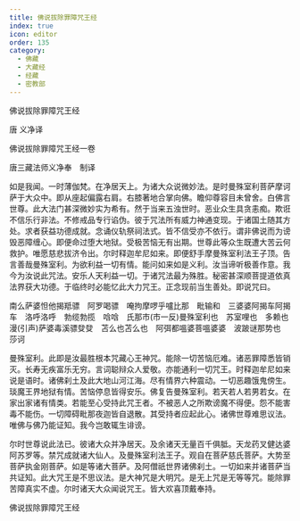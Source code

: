 ```yaml
---
title: 佛说拔除罪障咒王经
index: true
icon: editor
order: 135
category:
  - 佛藏
  - 大藏经
  - 经藏
  - 密教部
---
```


  佛说拔除罪障咒王经  

唐 义净译  

佛说拔除罪障咒王经一卷  

唐三藏法师义净奉　制译  

如是我闻。一时薄伽梵。在净居天上。为诸大众说微妙法。是时曼殊室利菩萨摩诃萨于大众中。即从座起偏露右肩。右膝著地合掌向佛。瞻仰尊容目未曾舍。白佛言世尊。此大法门甚深微妙实为希有。然于当来五浊世时。恶业众生具贪恚痴。欺诳不信乐行非法。不修戒品专行谄伪。彼于咒法所有威力神通变现。于诸国土随其方处。求者获益功德成就。念诵仪轨祭祠法式。皆不信受亦不依行。谓非佛说而为谤毁恶障缠心。即便命过堕大地狱。受极苦恼无有出期。世尊此等众生既遭大苦云何救护。唯愿慈悲拔济令出。尔时释迦牟尼如来。即便舒手摩曼殊室利法王子顶。告言善哉曼殊室利。为欲利益一切有情。能问如来如是义利。汝当谛听极善作意。我今为汝说此咒法。安乐人天利益一切。于诸咒法最为殊胜。秘密甚深顺菩提道依真法界获大功德。于临终时必能忆此大力咒王。正念现前当生善处。即说咒曰。  

南么萨婆怛他揭羝骠　阿罗喝骠　唵拘摩啰乎嚧比那　毗输和　三婆婆阿揭车阿揭车　洛呼洛呼　勃缆勃揽　唅唅　氏那市(市一反)曼殊室利也　苏室哩也　多赖也漫(引声)萨婆毒溪骠癹癹　苫么也苫么也　阿弭都嗢婆菩嗢婆婆　波跛谜那势也　莎诃  

曼殊室利。此即是汝最胜根本咒藏心王神咒。能除一切苦恼厄难。诸恶罪障悉皆销灭。长寿无疾富乐无穷。言词聪辩众人爱敬。亦能通利一切咒王。时释迦牟尼如来说是语时。诸佛刹土及此大地山河江海。尽有情界六种震动。一切恶趣饿鬼傍生。琰魔王界地狱有情。苦恼停息皆得安乐。佛复告曼殊室利。若天若人若男若女。在家出家诸有情类。若能至心受持此咒王者。不被恶人之所欺谤魔不得便。怨不能害毒不能伤。一切障碍毗那夜迦皆自退散。其受持者应起此心。诸佛世尊难思议法。唯佛与佛乃能证知。我今岂敢辄生诽谤。  

尔时世尊说此法已。彼诸大众并净居天。及余诸天无量百千俱胝。天龙药叉健达婆阿苏罗等。禁咒成就诸大仙人。及曼殊室利法王子。观自在菩萨慈氏菩萨。大势至菩萨执金刚菩萨。如是等诸大菩萨。及阿僧祇世界诸佛刹土。一切如来并诸菩萨当共证知。此大咒王是不思议法。是大神咒是大明咒。是无上咒是无等等咒。能除罪苦障真实不虚。尔时诸天大众闻说咒王。皆大欢喜顶戴奉持。  

佛说拔除罪障咒王经  
